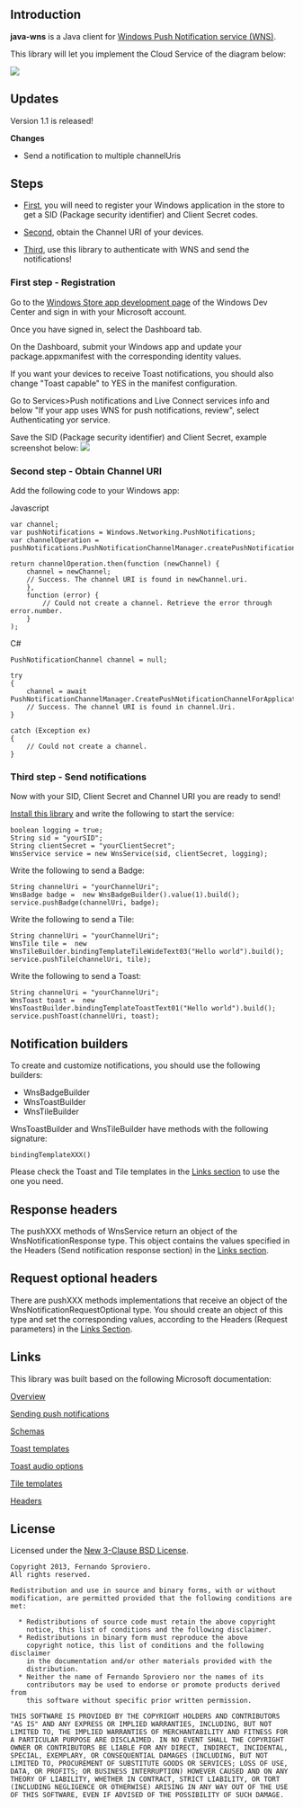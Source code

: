 ## Introduction

**java-wns** is a Java client for <a href="http://msdn.microsoft.com/en-us/library/windows/apps/hh913756.aspx">Windows Push Notification service (WNS)</a>.

This library will let you implement the Cloud Service of the diagram below:

<img src="http://i.msdn.microsoft.com/dynimg/IC554245.png"/>


## Updates
Version 1.1 is released!

**Changes** 
* Send a notification to multiple channelUris


## Steps
* <a href="#first-step---registration">First</a>, you will need to register your Windows application in the store to get a SID (Package security identifier) and Client Secret codes.

* <a href="#second-step---obtain-channel-uri">Second</a>, obtain the Channel URI of your devices.

* <a href="#third-step---send-notifications">Third</a>, use this library to authenticate with WNS and send the notifications!


### First step - Registration
Go to the <a href="http://go.microsoft.com/fwlink/p/?linkid=234306">Windows Store app development page</a> of the Windows Dev Center and sign in with your Microsoft account.

Once you have signed in, select the Dashboard tab.

On the Dashboard, submit your Windows app and update your package.appxmanifest with the corresponding identity values.

If you want your devices to receive Toast notifications, you should also change "Toast capable" to YES in the manifest configuration.

Go to Services>Push notifications and Live Connect services info and below "If your app uses WNS for push notifications, review", select Authenticating yor service.

Save the SID (Package security identifier) and Client Secret, example screenshot below:
<img src="http://i.msdn.microsoft.com/dynimg/IC582761.png"/>


### Second step - Obtain Channel URI

Add the following code to your Windows app:

Javascript
```
var channel;
var pushNotifications = Windows.Networking.PushNotifications;
var channelOperation = pushNotifications.PushNotificationChannelManager.createPushNotificationChannelForApplicationAsync();

return channelOperation.then(function (newChannel) {
    channel = newChannel;
    // Success. The channel URI is found in newChannel.uri.
    },
    function (error) {
        // Could not create a channel. Retrieve the error through error.number.
    }
);
```

C#
```
PushNotificationChannel channel = null;

try
{
    channel = await PushNotificationChannelManager.CreatePushNotificationChannelForApplicationAsync();
    // Success. The channel URI is found in channel.Uri.
}

catch (Exception ex)
{ 
    // Could not create a channel. 
}
```


### Third step - Send notifications
Now with your SID, Client Secret and Channel URI you are ready to send!

<a href="https://github.com/fernandospr/java-wns/wiki/Installation">Install this library</a> and write the following to start the service:

```
boolean logging = true;
String sid = "yourSID";
String clientSecret = "yourClientSecret";
WnsService service = new WnsService(sid, clientSecret, logging);
```

Write the following to send a Badge:
```
String channelUri = "yourChannelUri";
WnsBadge badge =  new WnsBadgeBuilder().value(1).build();
service.pushBadge(channelUri, badge);
```

Write the following to send a Tile:
```
String channelUri = "yourChannelUri";
WnsTile tile =  new WnsTileBuilder.bindingTemplateTileWideText03("Hello world").build();
service.pushTile(channelUri, tile);
```

Write the following to send a Toast:
```
String channelUri = "yourChannelUri";
WnsToast toast =  new WnsToastBuilder.bindingTemplateToastText01("Hello world").build();
service.pushToast(channelUri, toast);
```


## Notification builders
To create and customize notifications, you should use the following builders:

* WnsBadgeBuilder
* WnsToastBuilder
* WnsTileBuilder

WnsToastBuilder and WnsTileBuilder have methods with the following signature:
```
bindingTemplateXXX()
```
Please check the Toast and Tile templates in the <a href="#links">Links section</a> to use the one you need.


## Response headers
The pushXXX methods of WnsService return an object of the WnsNotificationResponse type. 
This object contains the values specified in the Headers (Send notification response section) in the <a href="#links">Links section</a>.


## Request optional headers
There are pushXXX methods implementations that receive an object of the WnsNotificationRequestOptional type.
You should create an object of this type and set the corresponding values, according to the Headers (Request parameters) in the <a href="#links">Links Section</a>.


## Links
This library was built based on the following Microsoft documentation:

<a href="http://msdn.microsoft.com/en-us/library/windows/apps/hh913756.aspx">Overview</a>

<a href="http://msdn.microsoft.com/en-us/library/windows/apps/hh465460.aspx">Sending push notifications</a>

<a href="http://msdn.microsoft.com/en-us/library/windows/apps/br212853.aspx">Schemas</a>

<a href="http://msdn.microsoft.com/en-us/library/windows/apps/hh761494.aspx">Toast templates</a>

<a href="http://msdn.microsoft.com/en-us/library/windows/apps/hh761492.aspx">Toast audio options</a>

<a href="http://msdn.microsoft.com/en-us/library/windows/apps/hh761491.aspx">Tile templates</a>

<a href="http://msdn.microsoft.com/en-us/library/windows/apps/hh465435.aspx">Headers</a>


## License

Licensed under the [New 3-Clause BSD License](http://www.opensource.org/licenses/BSD-3-Clause).

    Copyright 2013, Fernando Sproviero.
    All rights reserved.

    Redistribution and use in source and binary forms, with or without
    modification, are permitted provided that the following conditions are
    met:

      * Redistributions of source code must retain the above copyright
        notice, this list of conditions and the following disclaimer.
      * Redistributions in binary form must reproduce the above
        copyright notice, this list of conditions and the following disclaimer
        in the documentation and/or other materials provided with the
        distribution.
      * Neither the name of Fernando Sproviero nor the names of its
        contributors may be used to endorse or promote products derived from
        this software without specific prior written permission.

    THIS SOFTWARE IS PROVIDED BY THE COPYRIGHT HOLDERS AND CONTRIBUTORS
    "AS IS" AND ANY EXPRESS OR IMPLIED WARRANTIES, INCLUDING, BUT NOT
    LIMITED TO, THE IMPLIED WARRANTIES OF MERCHANTABILITY AND FITNESS FOR
    A PARTICULAR PURPOSE ARE DISCLAIMED. IN NO EVENT SHALL THE COPYRIGHT
    OWNER OR CONTRIBUTORS BE LIABLE FOR ANY DIRECT, INDIRECT, INCIDENTAL,
    SPECIAL, EXEMPLARY, OR CONSEQUENTIAL DAMAGES (INCLUDING, BUT NOT
    LIMITED TO, PROCUREMENT OF SUBSTITUTE GOODS OR SERVICES; LOSS OF USE,
    DATA, OR PROFITS; OR BUSINESS INTERRUPTION) HOWEVER CAUSED AND ON ANY
    THEORY OF LIABILITY, WHETHER IN CONTRACT, STRICT LIABILITY, OR TORT
    (INCLUDING NEGLIGENCE OR OTHERWISE) ARISING IN ANY WAY OUT OF THE USE
    OF THIS SOFTWARE, EVEN IF ADVISED OF THE POSSIBILITY OF SUCH DAMAGE.
